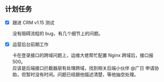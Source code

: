## 计划任务

- [x] 跟进 CRM v1.15 测试

  没有阻碍流程的 bug，有几个细节上的问题。

- [x] 运营后台前期工作

  卡在登录接口的跨域问题上，运维大佬帮忙配置 Nginx 跨域后，接口报 500。  
  应该是后端接口拦截器层有处理跨域，找到相关后端小伙伴 @广日 申请协助，但暂时没有时间。问题已经跟他描述清楚，等他抽空处理。
